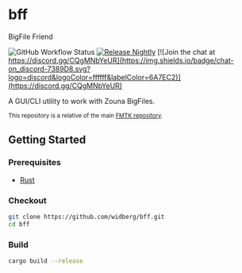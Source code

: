 # bff

BigFile Friend

![GitHub Workflow Status](https://img.shields.io/github/actions/workflow/status/widberg/bff/build.yml)
[![Release Nightly](https://img.shields.io/badge/release-nightly-5e025f?labelColor=301934)](https://nightly.link/widberg/bff/workflows/build/master)
[![Join the chat at https://discord.gg/CQgMNbYeUR](https://img.shields.io/badge/chat-on_discord-7389D8.svg?logo=discord&logoColor=ffffff&labelColor=6A7EC2)](https://discord.gg/CQgMNbYeUR)

A GUI/CLI utility to work with Zouna BigFiles.

<sup>This repository is a relative of the main [FMTK repository](https://github.com/widberg/fmtk).</sup>

## Getting Started

### Prerequisites

* [Rust](https://www.rust-lang.org/)

### Checkout

```sh
git clone https://github.com/widberg/bff.git
cd bff
```

### Build

```sh
cargo build --release
```
